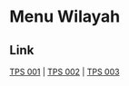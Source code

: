 # Menu Wilayah

## Link

[TPS 001](https://github.com/gigit-pemilu/pemilu-2024-53-nusa-tenggara-timur/tree/main/pileg-dpr/hitung-suara/sub/53-nusa-tenggara-timur/sub/10-manggarai/sub/16-reok-barat/sub/2003-toe/sub/001-tps)
 | 
[TPS 002](https://github.com/gigit-pemilu/pemilu-2024-53-nusa-tenggara-timur/tree/main/pileg-dpr/hitung-suara/sub/53-nusa-tenggara-timur/sub/10-manggarai/sub/16-reok-barat/sub/2003-toe/sub/002-tps)
 | 
[TPS 003](https://github.com/gigit-pemilu/pemilu-2024-53-nusa-tenggara-timur/tree/main/pileg-dpr/hitung-suara/sub/53-nusa-tenggara-timur/sub/10-manggarai/sub/16-reok-barat/sub/2003-toe/sub/003-tps)

